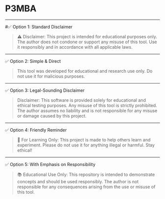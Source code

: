 # P3MBA


---

#✅ Option 1: Standard Disclaimer

> ⚠️ Disclaimer: This project is intended for educational purposes only. The author does not condone or support any misuse of this tool. Use it responsibly and in accordance with all applicable laws.




---

✅ Option 2: Simple & Direct

> This tool was developed for educational and research use only. Do not use it for malicious purposes.




---

✅ Option 3: Legal-Sounding Disclaimer

> Disclaimer: This software is provided solely for educational and ethical testing purposes. Any misuse of this tool is strictly prohibited. The author assumes no liability and is not responsible for any misuse or damage caused by this project.




---

✅ Option 4: Friendly Reminder

> 🧠 For Learning Only: This project is made to help others learn and experiment. Please do not use it for anything illegal or harmful. Stay ethical!




---

✅ Option 5: With Emphasis on Responsibility

> 📚 Educational Use Only: This repository is intended to demonstrate concepts and should be used responsibly. The author is not responsible for any consequences arising from the use or misuse of this tool.




